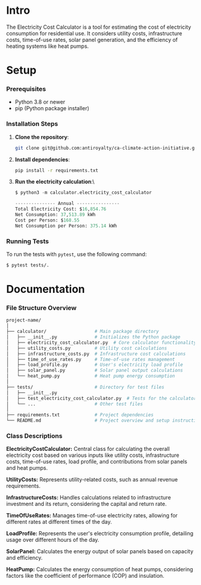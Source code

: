 # Intro
The Electricity Cost Calculator is a tool for estimating the cost of electricity consumption for residential use. It considers utility costs, infrastructure costs, time-of-use rates, solar panel generation, and the efficiency of heating systems like heat pumps.



# Setup

### Prerequisites

- Python 3.8 or newer
- pip (Python package installer)

### Installation Steps

1. **Clone the repository**:
    ```bash
    git clone git@github.com:antiroyalty/ca-climate-action-initiative.git
    ```

2. **Install dependencies**:
    ```bash
    pip install -r requirements.txt
    ```

3. **Run the electricity calculation**:\
    ```python
    $ python3 -m calculator.electricity_cost_calculator

    --------------- Annual ----------------
    Total Electricity Cost: $16,854.76
    Net Consumption: 37,513.89 kWh
    Cost per Person: $168.55
    Net Consumption per Person: 375.14 kWh
    ```


### Running Tests
To run the tests with `pytest`, use the following command:

```bash
$ pytest tests/.
```

# Documentation
### File Structure Overview
```bash
project-name/
│
├── calculator/                  # Main package directory
│   ├── __init__.py              # Initializes the Python package
│   ├── electricity_cost_calculator.py  # Core calculator functionality
│   ├── utility_costs.py         # Utility cost calculations
│   ├── infrastructure_costs.py  # Infrastructure cost calculations
│   ├── time_of_use_rates.py     # Time-of-use rates management
│   ├── load_profile.py          # User's electricity load profile
│   ├── solar_panel.py           # Solar panel output calculations
│   └── heat_pump.py             # Heat pump energy consumption
│
├── tests/                       # Directory for test files
│   ├── __init__.py
│   ├── test_electricity_cost_calculator.py  # Tests for the calculator functionality
│   └── ...                      # Other test files
│
├── requirements.txt             # Project dependencies
└── README.md                    # Project overview and setup instructions
```

### Class Descriptions
**ElectricityCostCalculator:** Central class for calculating the overall electricity cost based on various inputs like utility costs, infrastructure costs, time-of-use rates, load profile, and contributions from solar panels and heat pumps.

**UtilityCosts:** Represents utility-related costs, such as annual revenue requirements.

**InfrastructureCosts:** Handles calculations related to infrastructure investment and its return, considering the capital and return rate.

**TimeOfUseRates:** Manages time-of-use electricity rates, allowing for different rates at different times of the day.

**LoadProfile:** Represents the user's electricity consumption profile, detailing usage over different hours of the day.

**SolarPanel:** Calculates the energy output of solar panels based on capacity and efficiency.

**HeatPump:** Calculates the energy consumption of heat pumps, considering factors like the coefficient of performance (COP) and insulation.
